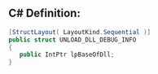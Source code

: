 
## C# Definition:
```cs
[StructLayout( LayoutKind.Sequential )]
public struct UNLOAD_DLL_DEBUG_INFO
{
   public IntPtr lpBaseOfDll;
}
```
